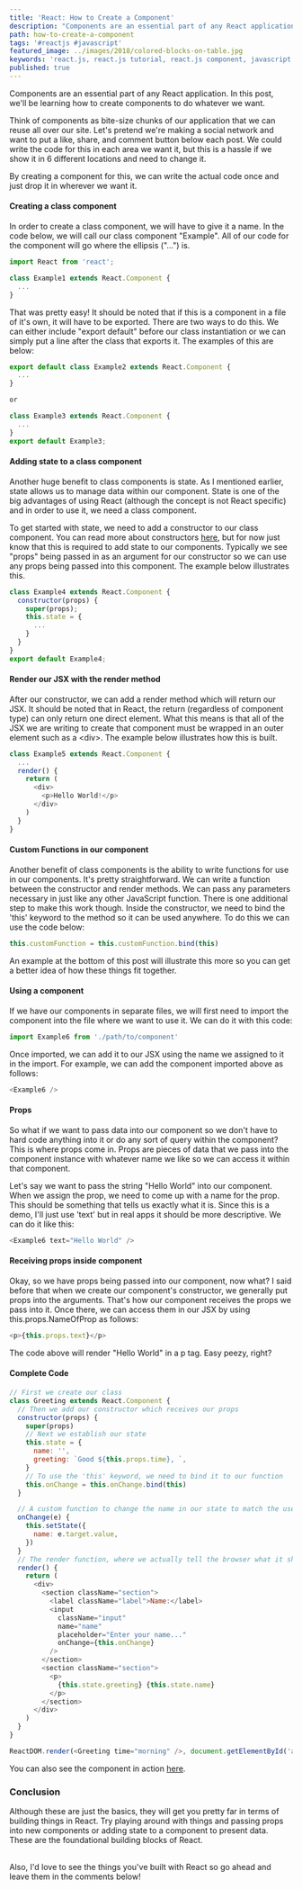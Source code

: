 ```yaml
---
title: 'React: How to Create a Component'
description: "Components are an essential part of any React application. In this post, we'll be learning how to create components to do whatever we want."
path: how-to-create-a-component
tags: '#reactjs #javascript'
featured_image: ../images/2018/colored-blocks-on-table.jpg
keywords: 'react.js, react.js tutorial, react.js component, javascript'
published: true
---
```


Components are an essential part of any React application. In this post, we'll be learning how to create components to do whatever we want.

Think of components as bite-size chunks of our application that we can reuse all over our site. Let's pretend we're making a social network and want to put a like, share, and comment button below each post. We could write the code for this in each area we want it, but this is a hassle if we show it in 6 different locations and need to change it.

By creating a component for this, we can write the actual code once and just drop it in wherever we want it.

#### Creating a class component

In order to create a class component, we will have to give it a name. In the code below, we will call our class component "Example". All of our code for the component will go where the ellipsis ("...") is.

```jsx:title=app.js
import React from 'react';

class Example1 extends React.Component {
  ...
}
```

That was pretty easy! It should be noted that if this is a component in a file of it's own, it will have to be exported. There are two ways to do this. We can either include "export default" before our class instantiation or we can simply put a line after the class that exports it. The examples of this are below:

```jsx:title=app.js
export default class Example2 extends React.Component {
  ...
}

or

class Example3 extends React.Component {
  ...
}
export default Example3;
```

#### Adding state to a class component

Another huge benefit to class components is state. As I mentioned earlier, state allows us to manage data within our component. State is one of the big advantages of using React (although the concept is not React specific) and in order to use it, we need a class component.

To get started with state, we need to add a constructor to our class component. You can read more about constructors [here](https://developer.mozilla.org/en-US/docs/Web/JavaScript/Reference/Classes/constructor), but for now just know that this is required to add state to our components. Typically we see "props" being passed in as an argument for our constructor so we can use any props being passed into this component. The example below illustrates this.

```jsx:title=app.js
class Example4 extends React.Component {
  constructor(props) {
    super(props);
    this.state = {
      ...
    }
  }
}
export default Example4;
```

#### Render our JSX with the render method

After our constructor, we can add a render method which will return our JSX. It should be noted that in React, the return (regardless of component type) can only return one direct element. What this means is that all of the JSX we are writing to create that component must be wrapped in an outer element such as a &lt;div&gt;. The example below illustrates how this is built.

```jsx:title=app.js
class Example5 extends React.Component {
  ...
  render() {
    return (
      <div>
        <p>Hello World!</p>
      </div>
    )
  }
}
```

#### Custom Functions in our component

Another benefit of class components is the ability to write functions for use in our components. It's pretty straightforward. We can write a function between the constructor and render methods. We can pass any parameters necessary in just like any other JavaScript function. There is one additional step to make this work though. Inside the constructor, we need to bind the 'this' keyword to the method so it can be used anywhere. To do this we can use the code below:

```jsx:title=app.js
this.customFunction = this.customFunction.bind(this)
```

An example at the bottom of this post will illustrate this more so you can get a better idea of how these things fit together.

#### Using a component

If we have our components in separate files, we will first need to import the component into the file where we want to use it. We can do it with this code:

```jsx:title=app.js
import Example6 from './path/to/component'
```

Once imported, we can add it to our JSX using the name we assigned to it in the import. For example, we can add the component imported above as follows:

```jsx:title=app.js
<Example6 />
```

#### Props

So what if we want to pass data into our component so we don't have to hard code anything into it or do any sort of query within the component? This is where props come in. Props are pieces of data that we pass into the component instance with whatever name we like so we can access it within that component.

Let's say we want to pass the string "Hello World" into our component. When we assign the prop, we need to come up with a name for the prop. This should be something that tells us exactly what it is. Since this is a demo, I'll just use 'text' but in real apps it should be more descriptive. We can do it like this:

```jsx:title=app.js
<Example6 text="Hello World" />
```

#### Receiving props inside component

Okay, so we have props being passed into our component, now what? I said before that when we create our component's constructor, we generally put props into the arguments. That's how our component receives the props we pass into it. Once there, we can access them in our JSX by using this.props.NameOfProp as follows:

```jsx:title=app.js
<p>{this.props.text}</p>
```

The code above will render "Hello World" in a p tag. Easy peezy, right?

#### Complete Code

```jsx:title=app.js
// First we create our class
class Greeting extends React.Component {
  // Then we add our constructor which receives our props
  constructor(props) {
    super(props)
    // Next we establish our state
    this.state = {
      name: '',
      greeting: `Good ${this.props.time}, `,
    }
    // To use the 'this' keyword, we need to bind it to our function
    this.onChange = this.onChange.bind(this)
  }

  // A custom function to change the name in our state to match the user input
  onChange(e) {
    this.setState({
      name: e.target.value,
    })
  }
  // The render function, where we actually tell the browser what it should show
  render() {
    return (
      <div>
        <section className="section">
          <label className="label">Name:</label>
          <input
            className="input"
            name="name"
            placeholder="Enter your name..."
            onChange={this.onChange}
          />
        </section>
        <section className="section">
          <p>
            {this.state.greeting} {this.state.name}
          </p>
        </section>
      </div>
    )
  }
}

ReactDOM.render(<Greeting time="morning" />, document.getElementById('app'))
```

You can also see the component in action [here](https://codepen.io/iamtimsmith/pen/xaRydm/?editors=0010).

### Conclusion

Although these are just the basics, they will get you pretty far in terms of building things in React. Try playing around with things and passing props into new components or adding state to a component to present data. These are the foundational building blocks of React.

<br />
Also, I'd love to see the things you've built with React so go ahead and leave them in the comments below!
